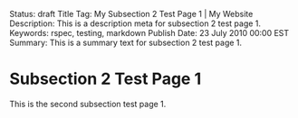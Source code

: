 Status: draft
Title Tag: My Subsection 2 Test Page 1 | My Website
Description: This is a description meta for subsection 2 test page 1.
Keywords: rspec, testing, markdown
Publish Date: 23 July 2010 00:00 EST
Summary: This is a summary text for subsection 2 test page 1.

# Subsection 2 Test Page 1

This is the second subsection test page 1.